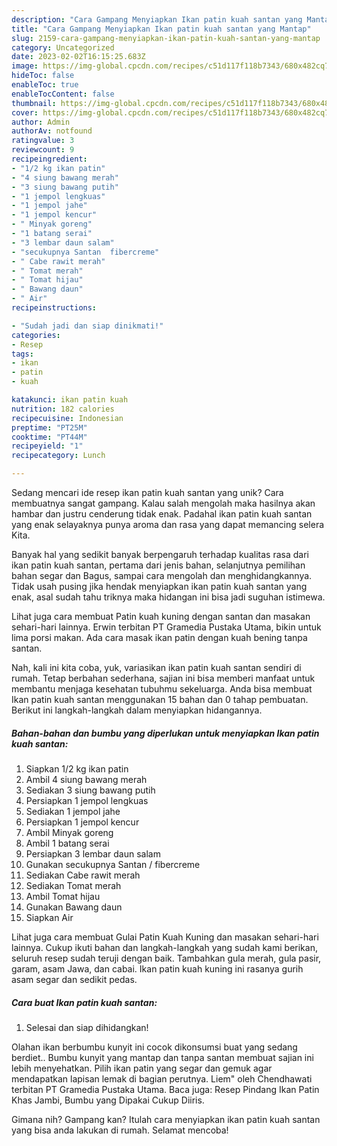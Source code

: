 ```yaml
---
description: "Cara Gampang Menyiapkan Ikan patin kuah santan yang Mantap"
title: "Cara Gampang Menyiapkan Ikan patin kuah santan yang Mantap"
slug: 2159-cara-gampang-menyiapkan-ikan-patin-kuah-santan-yang-mantap
category: Uncategorized
date: 2023-02-02T16:15:25.683Z
image: https://img-global.cpcdn.com/recipes/c51d117f118b7343/680x482cq70/ikan-patin-kuah-santan-foto-resep-utama.jpg
hideToc: false
enableToc: true
enableTocContent: false
thumbnail: https://img-global.cpcdn.com/recipes/c51d117f118b7343/680x482cq70/ikan-patin-kuah-santan-foto-resep-utama.jpg
cover: https://img-global.cpcdn.com/recipes/c51d117f118b7343/680x482cq70/ikan-patin-kuah-santan-foto-resep-utama.jpg
author: Admin
authorAv: notfound
ratingvalue: 3
reviewcount: 9
recipeingredient:
- "1/2 kg ikan patin"
- "4 siung bawang merah"
- "3 siung bawang putih"
- "1 jempol lengkuas"
- "1 jempol jahe"
- "1 jempol kencur"
- " Minyak goreng"
- "1 batang serai"
- "3 lembar daun salam"
- "secukupnya Santan  fibercreme"
- " Cabe rawit merah"
- " Tomat merah"
- " Tomat hijau"
- " Bawang daun"
- " Air"
recipeinstructions:

- "Sudah jadi dan siap dinikmati!"
categories:
- Resep
tags:
- ikan
- patin
- kuah

katakunci: ikan patin kuah 
nutrition: 182 calories
recipecuisine: Indonesian
preptime: "PT25M"
cooktime: "PT44M"
recipeyield: "1"
recipecategory: Lunch

---
```





Sedang mencari ide resep ikan patin kuah santan yang unik? Cara membuatnya sangat gampang. Kalau salah mengolah maka hasilnya akan hambar dan justru cenderung tidak enak. Padahal ikan patin kuah santan yang enak selayaknya punya aroma dan rasa yang dapat memancing selera Kita.





Banyak hal yang sedikit banyak berpengaruh terhadap kualitas rasa dari ikan patin kuah santan, pertama dari jenis bahan, selanjutnya pemilihan bahan segar dan Bagus, sampai cara mengolah dan menghidangkannya. Tidak usah pusing jika hendak menyiapkan ikan patin kuah santan yang enak,      asal sudah tahu triknya maka hidangan ini bisa jadi suguhan istimewa.














Lihat juga cara membuat Patin kuah kuning dengan santan dan masakan sehari-hari lainnya. Erwin terbitan PT Gramedia Pustaka Utama, bikin untuk lima porsi makan. Ada cara masak ikan patin dengan kuah bening tanpa santan.






Nah, kali ini kita coba, yuk, variasikan ikan patin kuah santan sendiri di rumah. Tetap berbahan sederhana, sajian ini bisa memberi manfaat untuk membantu menjaga kesehatan tubuhmu sekeluarga. Anda bisa membuat Ikan patin kuah santan menggunakan 15 bahan dan 0 tahap pembuatan. Berikut ini langkah-langkah dalam menyiapkan hidangannya.

<!--inarticleads1-->

##### Bahan-bahan dan bumbu yang diperlukan untuk menyiapkan Ikan patin kuah santan:

1. Siapkan 1/2 kg ikan patin
1. Ambil 4 siung bawang merah
1. Sediakan 3 siung bawang putih
1. Persiapkan 1 jempol lengkuas
1. Sediakan 1 jempol jahe
1. Persiapkan 1 jempol kencur
1. Ambil  Minyak goreng
1. Ambil 1 batang serai
1. Persiapkan 3 lembar daun salam
1. Gunakan secukupnya Santan / fibercreme
1. Sediakan  Cabe rawit merah
1. Sediakan  Tomat merah
1. Ambil  Tomat hijau
1. Gunakan  Bawang daun
1. Siapkan  Air


Lihat juga cara membuat Gulai Patin Kuah Kuning dan masakan sehari-hari lainnya. Cukup ikuti bahan dan langkah-langkah yang sudah kami berikan, seluruh resep sudah teruji dengan baik. Tambahkan gula merah, gula pasir, garam, asam Jawa, dan cabai. Ikan patin kuah kuning ini rasanya gurih asam segar dan sedikit pedas. 

<!--inarticleads2-->

##### Cara buat Ikan patin kuah santan:


1. Selesai dan siap dihidangkan!

Olahan ikan berbumbu kunyit ini cocok dikonsumsi buat yang sedang berdiet.. Bumbu kunyit yang mantap dan tanpa santan membuat sajian ini lebih menyehatkan. Pilih ikan patin yang segar dan gemuk agar mendapatkan lapisan lemak di bagian perutnya. Liem&#34; oleh Chendhawati terbitan PT Gramedia Pustaka Utama. Baca juga: Resep Pindang Ikan Patin Khas Jambi, Bumbu yang Dipakai Cukup Diiris. 

Gimana nih? Gampang kan? Itulah cara menyiapkan ikan patin kuah santan yang bisa anda lakukan di rumah. Selamat mencoba!
